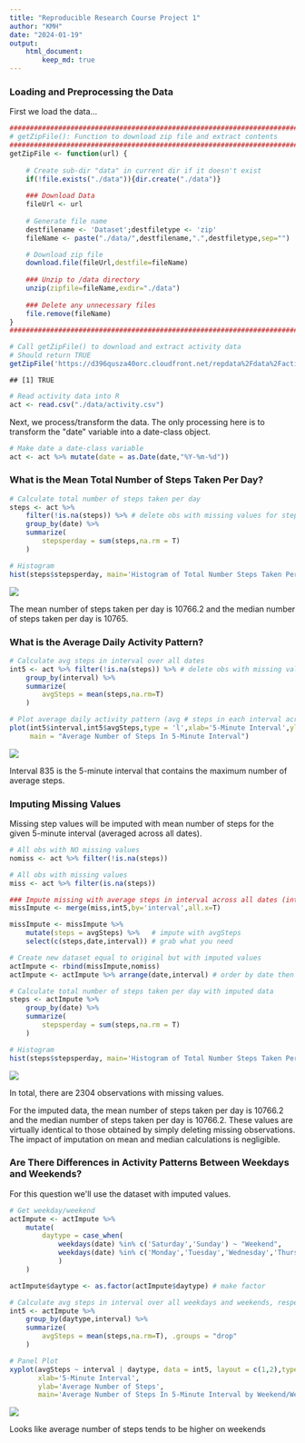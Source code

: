 ```yaml
---
title: "Reproducible Research Course Project 1"
author: "KMH"
date: "2024-01-19"
output: 
    html_document:
        keep_md: true
---
```




### Loading and Preprocessing the Data

First we load the data...


```r
################################################################################
# getZipFile(): Function to download zip file and extract contents
################################################################################
getZipFile <- function(url) {
    
    # Create sub-dir "data" in current dir if it doesn't exist
    if(!file.exists("./data")){dir.create("./data")} 
    
    ### Download Data
    fileUrl <- url
    
    # Generate file name 
    destfilename <- 'Dataset';destfiletype <- 'zip'
    fileName <- paste("./data/",destfilename,".",destfiletype,sep="") 

    # Download zip file    
    download.file(fileUrl,destfile=fileName) 
    
    ### Unzip to /data directory
    unzip(zipfile=fileName,exdir="./data")
    
    ### Delete any unnecessary files
    file.remove(fileName) 
}
################################################################################

# Call getZipFile() to download and extract activity data
# Should return TRUE
getZipFile('https://d396qusza40orc.cloudfront.net/repdata%2Fdata%2Factivity.zip')
```

```
## [1] TRUE
```

```r
# Read activity data into R
act <- read.csv("./data/activity.csv")
```

Next, we process/transform the data. The only processing here is to transform the "date" variable into a date-class object.


```r
# Make date a date-class variable
act <- act %>% mutate(date = as.Date(date,"%Y-%m-%d"))
```

### What is the Mean Total Number of Steps Taken Per Day?


```r
# Calculate total number of steps taken per day
steps <- act %>% 
    filter(!is.na(steps)) %>% # delete obs with missing values for steps
    group_by(date) %>%
    summarize(
        stepsperday = sum(steps,na.rm = T)
    )

# Histogram
hist(steps$stepsperday, main='Histogram of Total Number Steps Taken Per Day',xlab='Steps Per Day')
```

![](PA1_template_files/figure-html/unnamed-chunk-1-1.png)<!-- -->

The mean number of steps taken per day is 10766.2 and the median number of steps taken per day is 10765.

### What is the Average Daily Activity Pattern?


```r
# Calculate avg steps in interval over all dates
int5 <- act %>% filter(!is.na(steps)) %>% # delete obs with missing values for steps
    group_by(interval) %>%
    summarize(
        avgSteps = mean(steps,na.rm=T)
    )

# Plot average daily activity pattern (avg # steps in each interval across all dates)
plot(int5$interval,int5$avgSteps,type = 'l',xlab='5-Minute Interval',ylab='Average Number of Steps',
     main = "Average Number of Steps In 5-Minute Interval")
```

![](PA1_template_files/figure-html/unnamed-chunk-2-1.png)<!-- -->

Interval 835 is the 5-minute interval that contains the maximum number of average steps.

### Imputing Missing Values

Missing step values will be imputed with mean number of steps for the given 5-minute interval (averaged across all dates).


```r
# All obs with NO missing values
nomiss <- act %>% filter(!is.na(steps))

# All obs with missing values
miss <- act %>% filter(is.na(steps))

### Impute missing with average steps in interval across all dates (int5$avgSteps)
missImpute <- merge(miss,int5,by='interval',all.x=T)

missImpute <- missImpute %>% 
    mutate(steps = avgSteps) %>%   # impute with avgSteps 
    select(c(steps,date,interval)) # grab what you need

# Create new dataset equal to original but with imputed values
actImpute <- rbind(missImpute,nomiss) 
actImpute <- actImpute %>% arrange(date,interval) # order by date then interval

# Calculate total number of steps taken per day with imputed data
steps <- actImpute %>% 
    group_by(date) %>%
    summarize(
        stepsperday = sum(steps,na.rm = T)
    )

# Histogram
hist(steps$stepsperday, main='Histogram of Total Number Steps Taken Per Day\nImputed Data',xlab='Steps Per Day')
```

![](PA1_template_files/figure-html/unnamed-chunk-3-1.png)<!-- -->

In total, there are 2304 observations with missing values.

For the imputed data, the mean number of steps taken per day is 10766.2 and the median number of steps taken per day is 10766.2. These values are virtually identical to those obtained by simply deleting missing observations. The impact of imputation on mean and median calculations is negligible.

### Are There Differences in Activity Patterns Between Weekdays and Weekends?

For this question we'll use the dataset with imputed values.

```r
# Get weekday/weekend
actImpute <- actImpute %>% 
    mutate(
        daytype = case_when(
            weekdays(date) %in% c('Saturday','Sunday') ~ "Weekend",
            weekdays(date) %in% c('Monday','Tuesday','Wednesday','Thursday','Friday') ~ "Weekday"
            )
    )

actImpute$daytype <- as.factor(actImpute$daytype) # make factor

# Calculate avg steps in interval over all weekdays and weekends, respectively
int5 <- actImpute %>% 
    group_by(daytype,interval) %>%
    summarize(
        avgSteps = mean(steps,na.rm=T), .groups = "drop"
    )

# Panel Plot
xyplot(avgSteps ~ interval | daytype, data = int5, layout = c(1,2),type='l',
       xlab='5-Minute Interval',
       ylab='Average Number of Steps',
       main='Average Number of Steps In 5-Minute Interval by Weekend/Weekday')
```

![](PA1_template_files/figure-html/unnamed-chunk-4-1.png)<!-- -->

Looks like average number of steps tends to be higher on weekends
